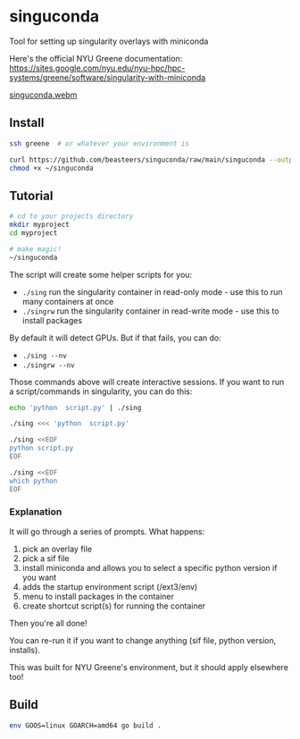 # singuconda
Tool for setting up singularity overlays with miniconda

Here's the official NYU Greene documentation: https://sites.google.com/nyu.edu/nyu-hpc/hpc-systems/greene/software/singularity-with-miniconda

[singuconda.webm](https://user-images.githubusercontent.com/6741720/186782952-9a3b4a2c-5487-46a8-af21-786ba93fb6ed.webm)


## Install

```bash
ssh greene  # or whatever your environment is

curl https://github.com/beasteers/singuconda/raw/main/singuconda --output ~/singuconda
chmod +x ~/singuconda
```

## Tutorial


```bash
# cd to your projects directory
mkdir myproject
cd myproject

# make magic!
~/singuconda
```
The script will create some helper scripts for you:
 - `./sing` run the singularity container in read-only mode - use this to run many containers at once
 - `./singrw` run the singularity container in read-write mode - use this to install packages
 
By default it will detect GPUs. But if that fails, you can do:
  - `./sing --nv`
  - `./singrw --nv`


Those commands above will create interactive sessions. If you want to run a script/commands in singularity, you can do this:

```bash
echo 'python  script.py' | ./sing

./sing <<< 'python  script.py'

./sing <<EOF
python script.py
EOF

./sing <<EOF
which python
EOF
```

### Explanation

It will go through a series of prompts. What happens:
1. pick an overlay file
2. pick a sif file
3. install miniconda and allows you to select a specific python version if you want
4. adds the startup environment script (/ext3/env)
5. menu to install packages in the container
6. create shortcut script(s) for running the container

Then you're all done!

You can re-run it if you want to change anything (sif file, python version, installs).

This was built for NYU Greene's environment, but it should apply elsewhere too!

## Build

```bash
env GOOS=linux GOARCH=amd64 go build .
```